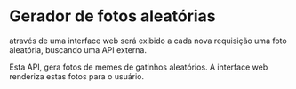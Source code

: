 # Gerador de fotos aleatórias

através de uma interface web será exibido a cada nova requisição uma foto aleatória, buscando uma API externa.

Esta API, gera fotos de memes de gatinhos aleatórios. A interface web renderiza estas fotos para o usuário.